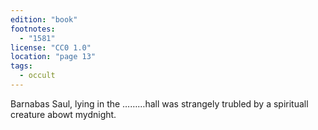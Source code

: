 ```yaml
---
edition: "book"
footnotes:
  - "1581"
license: "CC0 1.0"
location: "page 13"
tags:
  - occult
---
```

Barnabas Saul, lying in the
………hall was strangely trubled by a spirituall creature
abowt mydnight.
